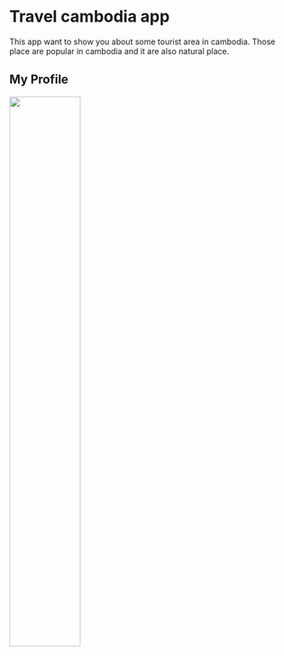 <h1>Travel cambodia app</h1> 
This app want to show you about some tourist area in cambodia. Those place 
are popular in cambodia and it are also natural place.
<h2>My Profile</h2>
<img src="https://avatars1.githubusercontent.com/u/28787774?s=460&v=4" style="width:50%;height:50%">



